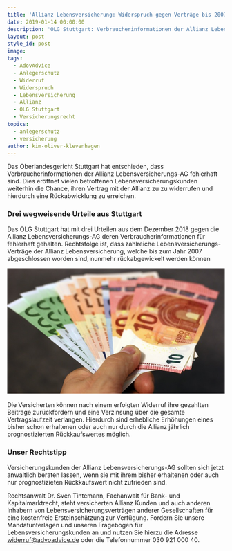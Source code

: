 ```yaml
---
title: 'Allianz Lebensversicherung: Widerspruch gegen Verträge bis 2007 möglich'
date: 2019-01-14 00:00:00
description: 'OLG Stuttgart: Verbraucherinformationen der Allianz Lebensversicherungs AG'
layout: post
style_id: post
image:
tags:
  - AdovAdvice
  - Anlegerschutz
  - Widerruf
  - Widerspruch
  - Lebensversicherung
  - Allianz
  - OLG Stuttgart
  - Versicherungsrecht
topics:
  - anlegerschutz
  - versicherung
author: kim-oliver-klevenhagen
---
```


Das Oberlandesgericht Stuttgart hat entschieden, dass Verbraucherinformationen der Allianz Lebensversicherungs-AG fehlerhaft sind. Dies er&ouml;ffnet vielen betroffenen Lebensversicherungskunden weiterhin die Chance, ihren Vertrag mit der Allianz zu zu widerrufen und hierdurch eine R&uuml;ckabwicklung zu erreichen.

### Drei wegweisende Urteile aus Stuttgart

Das OLG Stuttgart hat mit drei Urteilen aus dem Dezember 2018 gegen die Allianz Lebensversicherungs-AG deren Verbraucherinformationen f&uuml;r fehlerhaft gehalten. Rechtsfolge ist, dass zahlreiche Lebensversicherungs-Vertr&auml;ge der Allianz Lebensversicherung, welche bis zum Jahr 2007 abgeschlossen worden sind, nunmehr r&uuml;ckabgewickelt werden k&ouml;nnen

![Geld zurück - Foto Pixabay](/uploads/money-1005464-640-4.jpg "Zusätzliches Geld vom Lebensversicherer holen?")

Die Versicherten k&ouml;nnen nach einem erfolgten Widerruf ihre gezahlten Beitr&auml;ge zur&uuml;ckfordern und eine Verzinsung &uuml;ber die gesamte Vertragslaufzeit verlangen. Hierdurch sind erhebliche Erh&ouml;hungen eines bisher schon erhaltenen oder auch nur durch die Allianz j&auml;hrlich prognostizierten R&uuml;ckkaufswertes m&ouml;glich.

### Unser Rechtstipp

Versicherungskunden der Allianz Lebensversicherungs-AG sollten sich jetzt anwaltlich beraten lassen, wenn sie mit ihrem bisher erhaltenen oder auch nur prognostizieten R&uuml;ckkaufswert nicht zufrieden sind.

Rechtsanwalt Dr. Sven Tintemann, Fachanwalt f&uuml;r Bank- und Kapitalmarktrecht, steht versicherten Allianz Kunden und auch anderen Inhabern von Lebensversicherungsvertr&auml;gen anderer Gesellschaften f&uuml;r eine kostenfreie Ersteinsch&auml;tzung zur Verf&uuml;gung. Fordern Sie unsere Mandatunterlagen und unseren Fragebogen f&uuml;r Lebensversicherungskunden an und nutzen Sie hierzu die Adresse widerruf@advoadvice.de oder die Telefonnummer 030 921 000 40.